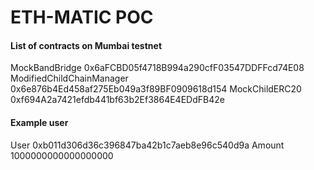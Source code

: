 # ETH-MATIC POC

#### List of contracts on Mumbai testnet

MockBandBridge 0x6aFCBD05f4718B994a290cfF03547DDFFcd74E08
ModifiedChildChainManager 0x6e876b4Ed458af275Eb049a3f89BF0909618d154
MockChildERC20 0xf694A2a7421efdb441bf63b2Ef3864E4EDdFB42e

#### Example user

User 0xb011d306d36c396847ba42b1c7aeb8e96c540d9a
Amount 1000000000000000000
